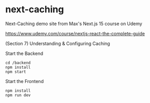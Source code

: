 # next-caching

Next-Caching demo site from Max's Next.js 15 course on Udemy 

https://www.udemy.com/course/nextjs-react-the-complete-guide


(Section 7)
Understanding & Configuring Caching

Start the Backend
```
cd /backend
npm install
npm start
```

Start the Frontend
```
npm install
npm run dev
```
